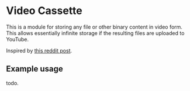 # Video Cassette

This is a module for storing any file or other binary content in video
form. This allows essentially infinite storage if the resulting files are
uploaded to YouTube.

Inspired by [this reddit post](https://www.reddit.com/r/Python/comments/j620fv/i_made_a_program_that_gives_me_infinite_storage/).

## Example usage

todo.

